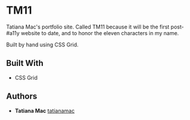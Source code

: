 # TM11

Tatiana Mac's portfolio site. Called TM11 because it will be the first post-#a11y website to date, and to honor the eleven characters in my name.

Built by hand using CSS Grid.

## Built With

* CSS Grid

## Authors

* **Tatiana Mac** [tatianamac](https://github.com/tatianamac)
